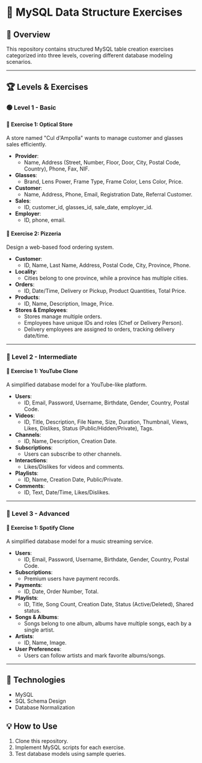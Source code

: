 # 📌 MySQL Data Structure Exercises

## 📖 Overview
This repository contains structured MySQL table creation exercises categorized into three levels, covering different database modeling scenarios.

---
## 🏆 Levels & Exercises

### 🟢 Level 1 - Basic
#### 📍 Exercise 1: Optical Store
A store named "Cul d'Ampolla" wants to manage customer and glasses sales efficiently.

- **Provider**:
  - Name, Address (Street, Number, Floor, Door, City, Postal Code, Country), Phone, Fax, NIF.
- **Glasses**:
  - Brand, Lens Power, Frame Type, Frame Color, Lens Color, Price.
- **Customer**:
  - Name, Address, Phone, Email, Registration Date, Referral Customer.
- **Sales**:
  - ID, customer_id, glasses_id, sale_date, employer_id.
- **Employer**:
  - ID, phone, email.

#### 📍 Exercise 2: Pizzeria
Design a web-based food ordering system.

- **Customer**:
  - ID, Name, Last Name, Address, Postal Code, City, Province, Phone.
- **Locality**:
  - Cities belong to one province, while a province has multiple cities.
- **Orders**:
  - ID, Date/Time, Delivery or Pickup, Product Quantities, Total Price.
- **Products**:
  - ID, Name, Description, Image, Price.
- **Stores & Employees**:
  - Stores manage multiple orders.
  - Employees have unique IDs and roles (Chef or Delivery Person).
  - Delivery employees are assigned to orders, tracking delivery date/time.

---
### 🔵 Level 2 - Intermediate
#### 📍 Exercise 1: YouTube Clone
A simplified database model for a YouTube-like platform.

- **Users**:
  - ID, Email, Password, Username, Birthdate, Gender, Country, Postal Code.
- **Videos**:
  - ID, Title, Description, File Name, Size, Duration, Thumbnail, Views, Likes, Dislikes, Status (Public/Hidden/Private), Tags.
- **Channels**:
  - ID, Name, Description, Creation Date.
- **Subscriptions**:
  - Users can subscribe to other channels.
- **Interactions**:
  - Likes/Dislikes for videos and comments.
- **Playlists**:
  - ID, Name, Creation Date, Public/Private.
- **Comments**:
  - ID, Text, Date/Time, Likes/Dislikes.

---
### 🔴 Level 3 - Advanced
#### 📍 Exercise 1: Spotify Clone
A simplified database model for a music streaming service.

- **Users**:
  - ID, Email, Password, Username, Birthdate, Gender, Country, Postal Code.
- **Subscriptions**:
  - Premium users have payment records.
- **Payments**:
  - ID, Date, Order Number, Total.
- **Playlists**:
  - ID, Title, Song Count, Creation Date, Status (Active/Deleted), Shared status.
- **Songs & Albums**:
  - Songs belong to one album, albums have multiple songs, each by a single artist.
- **Artists**:
  - ID, Name, Image.
- **User Preferences**:
  - Users can follow artists and mark favorite albums/songs.

---
## 🚀 Technologies
- MySQL
- SQL Schema Design
- Database Normalization

## 💡 How to Use
1. Clone this repository.
2. Implement MySQL scripts for each exercise.
3. Test database models using sample queries.

